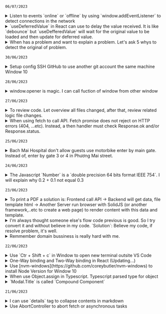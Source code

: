 `06/07/2023`
<details>
  <summary>Listen to events `online` or `offline` by using `window.addEventListener` to detect connections in the network</summary>

  References:
  - https://developer.mozilla.org/en-US/docs/Web/API/Window/online_event
  - https://developer.mozilla.org/en-US/docs/Web/API/Window/offline_event
</details>

<details>
  <summary>`useDeferredValue` in React can use to delay the value received. It is like `debounce` but `useDefferedValue` will wait for the original value to be loaded and then update for deferred value.  </summary>

  References:
  - https://react.dev/reference/react/useDeferredValue
</details>

<details>
  <summary>When has a problem and want to explain a problem. Let's ask 5 whys to detect the original of problem.</summary>
</details>

`30/06/2023`

<details>
  <summary>Setup config SSH GitHub to use another git account the same machine Window 10</summary>
  
  `Step 01: Generate a key with ed25519` 
  
  - Access ./ssh directory and run command `ssh-keygen -t ed25519 -C "<email>". It will show a question this mean the file name you want to generate.`
    
  `Step 02: Open SSH Setting GitHub: Settings -> SSH and GPG keys -> Click button New SSH key`
  
  - Copy content of file `.pub` generated at `./ssh` directory and paste in `Key` form then click button `Add SSH key`
    
  `Step 03: Config git for new SSH key`
  
  - Create a new file with name `config`. Edit this file with template like that
  ```
  Host <username> github.com
    HostName github.com
    PreferredAuthentications publickey
    IdentityFile ~/.ssh/<name of file key generated>
  ```

  `Step 04: Config user.name and user.email if you want to special profile for this project when push commit to GitHub`

  - Run command `git config user.name <username>` and `git config user.email "<email>"` to config special username and email push to GitHub repository. You have to run `git init` before.

    References
    - https://www.youtube.com/watch?v=vSeYsk4WYvg
    
</details>

`28/06/2023`

<details>
  <summary>window.opener is magic. I can call fuction of window from other window</summary>

  window.opener return a reference to the window that opened the window, either with `open()`, or by navigating a link with a `target` attribute.

  In other words, if window `A` open window `B`, `B.opener` return `A`.

  If you want to call a function at window `A` from window `B`. you can defined this function at window `A` and use `window.opener.<this function>()` at window `B` to call it. Let see example:

  Defined `customFunc` at window `A`

  ```
  const customFunc = () => {
    // Logic code here
  };

  window.customFunc = customFunc;
  ```

  Trigger call it from window `B`

  ```
  window.opener.customFunc();
  ```
</details>

`27/06/2023`

<details>
  <summary>To review code. Let overview all files changed, after that, review related logic file changes.</summary>
</details>

<details>
  <summary>When using fetch to call API. Fetch promise does not reject on HTTP errors (404, ...etc). Instead, a then handler must check Response.ok and/or Response.status.</summary>

  References:

  - https://developer.mozilla.org/en-US/docs/Web/API/fetch
</details>

`25/06/2023`

<details>
  <summary>Bach Mai Hospital don't allow guests use motorbike enter by main gate. Instead of, enter by gate 3 or 4 in Phương Mai street.</summary>
</details>

`24/06/2023`
<details>
  <summary>The Javascript `Number` is a `double precision 64 bits format IEEE 754`. I will explain why 0.2 + 0.1 not equal 0.3</summary>

  ## Why 0.2 + 0.1 not equal 0.3 in Javascript?
  ### What is IEEE 754?
  #### What is `sign` bit?
 `sign bit` is the first bit of the binary representation. `sign` bit define the number is positive or negative. If `0` the number is positve and `1` is negative. Default is IEEE 754 64 bits is `0`.
  `sign` have `1 bit`.
  
  <em>Read more: https://c-for-dummies.com/blog/?p=4685</em>
  #### What is `exponent` bits?
  The number in scientific notation is $Number = (-1)^{sign}.mantissa * 2^{exponent - bias}$ in binary
  
  Understand simply `Exponent bits` to define where is `.` position at `mantissa`. Let explain it.

  Look at the number $1.23 * 10^{-3}$ in decimal. It equal `0.00123`. In this example. 1.23 is `mantissa` and -3 is `exponent`. The same is true with binary number.

  Let try it out with convert `12.5` to binary and format it to `IEEE 754 32 bits`. `bias` is `127`

 ![IEEE 754 32 bits](https://raw.githubusercontent.com/nghiadg/Today-I-Learnt/e64a57559eeac2b1bccfcb7bab459298ac97243b/IEEE%20754%2032bits.svg)

 IEEE 754 32 bits:

 `1` bit for `sign`

 `8` bits for `exponent`

 `23` bits for `mantissa` or called `fraction`

 The `fraction` or `mantissa` part is converted into decimal by summing all $bit value * 2^{-n}$ with `n` is index of bit.

 For example: convert `12.25` to binary IEEE 754 32 bits

 Convert `12` to binary:

 | 12/2 	| 6 	| 0 	|
|------	|---	|---	|
| 6/2  	| 3 	| 0 	|
| 3/2  	| 1 	| 1 	|
| 1/2  	| 0 	| 1 	|

 So `12` to binary is `1100`

 Convert `0.25` to binary:

 | 0.25*2 	| 0.5 	|
|--------	|-----	|
| 0.5*2  	| 1   	|

So `0.25` to binary is `01`

`12.25` to binary is `1100.01`

Let format to IEEE 754 32bits

`1100.1` to scientific notation $1.1001 * 2^3$ -> $(-1)^0.1001 * 2^3$ -> So `Exponent` is `130`, `Mantissa` is `1001` and `sign` is `0`.

`1` bit for `sign` -> Because `12.25` is positive number so `sign` is `0`.

`8` bits for `exponent` -> Exponent is `3` -> `10000010`

`23` bits for `mantissa` -> `10001000000000000000000`

`12.25` to IEEE 754 32 bits is `0 10000010 10001000000000000000000`. The true value is stored is `1 * 2^3 * (1 + 2^{-1} + 2^{-5}) = 1 * 2^3 * 1.53125 = 12.25`

  #### `0.1` to IEEE 754 64 bits in JavaScript
  
  `0.1` to binary:

  | 0.1*2 	| 0.2 	| 0 	|
|-------	|-----	|---	|
| 0.2*2 	| 0.4 	| 0 	|
| 0.4*2 	| 0.8 	| 0 	|
| 0.8*2 	| 1.6 	| 1 	|
| 0.6*2 	| 1.2 	| 1 	|
| 0.2*2 	| 0.4 	| 0 	|

So `0.1` to binary is `0.00011001100110011...`

To format to IEEE 64 bits:
`0.00011001100110011...` -> $1.1001100110011... * 2^-4$

`1` bit for `sign` -> `0`

`11` bits for `exponent` with `bias` is `1023` -> `01111111011`

`52` bits for `mantissa` -> `1001100110011001100110011001100110011001100110011001`

So `0.1` to IEEE 754 64 bits is `0 01111111011 10011001100110011001100110011001100110011001100110011`

The actual value is stored is $1 * 2^-4 * (1 + 2^{-1} + 2^{-4} + 2^{-5} + 2^{-8} + 2^{-9} + 2^{-12} + 2^{-13} + 2^{-16} + 2^{-17} + 2^{-20} + 2^{-21} + 2^{-24} + 2^{-25} + 2^{-28} + 2^{-29} + 2^{-32} + 2^{-33} + 2^{-36} + 2^{-37} + 2^{-40} + 2^{-41} + 2^{-44} + 2^{-45} + 2^{-48} + 2^{-49} + 2^{-52}) = 1 * 2^{-4} * 1.5999999999999998667732370449812151491641998291015625 = 0.09999999999999999167332731531132594682276248931884765625$

So `0.1` is stored < `0.1` 


  References:

  - https://mathcenter.oxford.emory.edu/site/cs170/ieee754/#:~:text=The%20sum%20of%20the%20bias,power%20%3D%20exponent%2Dbias

</details>

`23/06/2023`
<details>
  <summary>To print a PDF a solution is: Frontend call API -> Backend will get data, file template html -> Another Server run browser with SolidJS (or another framework,..etc to create a web page) to render content with this data and template.</summary>

- Use headless browser such as `puppeteer` to access this web page to render file PDF from page in Printer Server.
- Send this file for Main Server and return this resource for user.

References: https://medium.com/compass-true-north/go-service-to-convert-web-pages-to-pdf-using-headless-chrome-5fd9ffbae1af
</details>

<details>
  <summary>I'm always thought someone else's flow code previous is good. So I try convert it and without believe in my code. `Solution`: Believe my code, if resolve problem, it's well.</summary>
</details>

<details>
  <summary>Remmember domain bussiness is really hard with me.</summary>

  - I'm focusing code logic and skip domain bussiness. `Solution`: Understand domain bussiness and temporarily ignore logic code. Back to think logic code after.
</details>

`22/06/2023`
<details>
  <summary>Use `Ctr + Shift + c` in Window to open new terminal outsite VS Code</summary>

  - Run project in terminal outsite to avoid VS Code crash -> project break down.
</details>

<details>
  <summary>One-Way binding and Two-Way binding in React (Updating...)</summary>
  
</details>
<details>
  <summary>Use [nvm-windows](https://github.com/coreybutler/nvm-windows) to install Node Version for Window 10</summary>

  - `nvm install latest` to install latest node version.
  - `nvm install <version>` to install specified version.
  - `nvm use <version>` switch to use the specified version.
</details>

<details>
  <summary>When use Object.assign in Typescript. Typescript parsed type for object</summary>

  ```
  import * as React from 'react';

  // React.ForwardRefExoticComponent<React.RefAttributes<unknown>>
  export const Modal = React.forwardRef(() => { 
    return <div>Modal here</div>;
  });

  // () => React.JSX.Element
  const ModalTitle = () => {
    return <span>Modal title here</span>;
  };

  // React.ForwardRefExoticComponent<React.RefAttributes<unknown>> & {
  //  Title: () => React.JSX.Element;
  // }
  export const AppModal = Object.assign(Modal, {
    Title: ModalTitle,
  });
  ```
</details>

<details>
  <summary>`Modal.Title` is called `Compound Component`</summary>

  ```
  <Modal>
    <Modal.Title>Title here</Modal.Title>
  </Modal>
  ```
</details>

`21/06/2023`
<details>
  <summary>I can use `details` tag to collapse contents in markdown</summary>
  
  ## Rules
  1. Have an empty line after `summary` tag or markdown/code blocks will not render.
</details>

<details>
  <summary>Use AbortController to abort fetch or asynchronous tasks</summary>
  
  #### Create a controller:
  `const controller = new AbortController()`
  
  A controller have a single method `abort()` and a single property `signal` to set event listeners on it.
  
  When `abort()` is called
  
  1. `controller.signal` emits the `abort` event.
  2. `controller.signal.aborted` property becomes `true`
  
  To be able to cancel `fetch`, pass the `signal` property of an `AbortController` as a `fetch` option
  
  ```
const controller = new AbortController();
  fetch(url, {
    signal: controller.signal
  });
```
  
  The `fetch` knows how to work with `AbortController`. It will listen to abort events on signal. 
  And to abort `fetch`, call `controller.abort()`
  
  `fetch` get event from `signal` and abort the request.
  When `fetch` is aborted,  its promise rejects with an error `AbortError`, so we should handle it, e.g in `try catch`
  
  More details, visit post at https://javascript.info/fetch-abort
  
</details>
